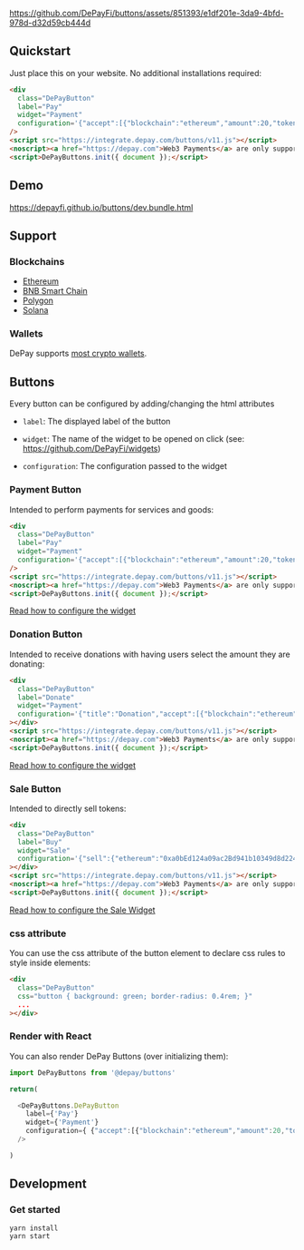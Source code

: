 https://github.com/DePayFi/buttons/assets/851393/e1df201e-3da9-4bfd-978d-d32d59cb444d

## Quickstart

Just place this on your website. No additional installations required:

```html
<div
  class="DePayButton" 
  label="Pay"
  widget="Payment"
  configuration='{"accept":[{"blockchain":"ethereum","amount":20,"token":"0xa0bEd124a09ac2Bd941b10349d8d224fe3c955eb","receiver":"0x4e260bB2b25EC6F3A59B478fCDe5eD5B8D783B02"}]}'
/>
<script src="https://integrate.depay.com/buttons/v11.js"></script>
<noscript><a href="https://depay.com">Web3 Payments</a> are only supported with JavaScript enabled.</noscript>
<script>DePayButtons.init({ document });</script>
```

## Demo

https://depayfi.github.io/buttons/dev.bundle.html

## Support

### Blockchains

- [Ethereum](https://ethereum.org)
- [BNB Smart Chain](https://www.binance.org/smartChain)
- [Polygon](https://polygon.technology)
- [Solana](https://solana.com)

### Wallets

DePay supports [most crypto wallets](https://depay.com/wallets).

## Buttons

Every button can be configured by adding/changing the html attributes 

- `label`: The displayed label of the button

- `widget`: The name of the widget to be opened on click (see: https://github.com/DePayFi/widgets)

- `configuration`: The configuration passed to the widget

### Payment Button

Intended to perform payments for services and goods:

```html
<div
  class="DePayButton" 
  label="Pay"
  widget="Payment"
  configuration='{"accept":[{"blockchain":"ethereum","amount":20,"token":"0xa0bEd124a09ac2Bd941b10349d8d224fe3c955eb","receiver":"0x4e260bB2b25EC6F3A59B478fCDe5eD5B8D783B02"}]}'
/>
<script src="https://integrate.depay.com/buttons/v11.js"></script>
<noscript><a href="https://depay.com">Web3 Payments</a> are only supported with JavaScript enabled.</noscript>
<script>DePayButtons.init({ document });</script>
```

[Read how to configure the widget](https://github.com/DePayFi/widgets#depay-payments)

### Donation Button

Intended to receive donations with having users select the amount they are donating:

```html
<div
  class="DePayButton"
  label="Donate"
  widget="Payment"
  configuration='{"title":"Donation","accept":[{"blockchain":"ethereum","token":"0xa0bEd124a09ac2Bd941b10349d8d224fe3c955eb","receiver":"0x4e260bB2b25EC6F3A59B478fCDe5eD5B8D783B02"}]}'
></div>
<script src="https://integrate.depay.com/buttons/v11.js"></script>
<noscript><a href="https://depay.com">Web3 Payments</a> are only supported with JavaScript enabled.</noscript>
<script>DePayButtons.init({ document });</script>
```

[Read how to configure the widget](https://github.com/DePayFi/widgets#depay-payments)

### Sale Button

Intended to directly sell tokens:

```html
<div
  class="DePayButton"
  label="Buy"
  widget="Sale"
  configuration='{"sell":{"ethereum":"0xa0bEd124a09ac2Bd941b10349d8d224fe3c955eb"}}'
></div>
<script src="https://integrate.depay.com/buttons/v11.js"></script>
<noscript><a href="https://depay.com">Web3 Payments</a> are only supported with JavaScript enabled.</noscript>
<script>DePayButtons.init({ document });</script>
```

[Read how to configure the Sale Widget](https://github.com/DePayFi/widgets#depay-sales)


### css attribute

You can use the css attribute of the button element to declare css rules to style inside elements:

```html
<div 
  class="DePayButton" 
  css="button { background: green; border-radius: 0.4rem; }"
  ...
></div>
```

### Render with React

You can also render DePay Buttons (over initializing them):

```javascript
import DePayButtons from '@depay/buttons'

return(

  <DePayButtons.DePayButton
    label={'Pay'}
    widget={'Payment'}
    configuration={ {"accept":[{"blockchain":"ethereum","amount":20,"token":"0xa0bEd124a09ac2Bd941b10349d8d224fe3c955eb","receiver":"0x4e260bB2b25EC6F3A59B478fCDe5eD5B8D783B02"}]} }
  />

)
```

## Development

### Get started

```
yarn install
yarn start
```
